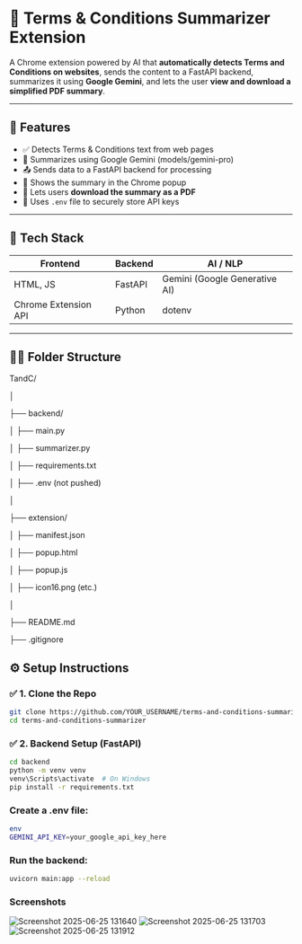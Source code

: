 # 📄 Terms & Conditions Summarizer Extension

A Chrome extension powered by AI that **automatically detects Terms and Conditions on websites**, sends the content to a FastAPI backend, summarizes it using **Google Gemini**, and lets the user **view and download a simplified PDF summary**.

---

## 🚀 Features

- ✅ Detects Terms & Conditions text from web pages
- 🤖 Summarizes using Google Gemini (models/gemini-pro)
- 📤 Sends data to a FastAPI backend for processing
- 🧾 Shows the summary in the Chrome popup
- 📄 Lets users **download the summary as a PDF**
- 🔐 Uses `.env` file to securely store API keys

---

## 🧠 Tech Stack

| Frontend | Backend  | AI / NLP       |
|----------|----------|----------------|
| HTML, JS | FastAPI  | Gemini (Google Generative AI) |
| Chrome Extension API | Python | dotenv |

---

## 🧑‍💻 Folder Structure

TandC/

│

├── backend/

│ ├── main.py

│ ├── summarizer.py

│ ├── requirements.txt

│ ├── .env (not pushed)

│

├── extension/

│ ├── manifest.json

│ ├── popup.html

│ ├── popup.js

│ ├── icon16.png (etc.)

│

├── README.md

├── .gitignore

## ⚙️ Setup Instructions

### ✅ 1. Clone the Repo

```bash
git clone https://github.com/YOUR_USERNAME/terms-and-conditions-summarizer.git
cd terms-and-conditions-summarizer
```
### ✅ 2. Backend Setup (FastAPI)
```bash
cd backend
python -m venv venv
venv\Scripts\activate  # On Windows
pip install -r requirements.txt
```
### Create a .env file:
```bash
env
GEMINI_API_KEY=your_google_api_key_here
```
### Run the backend:

```bash
uvicorn main:app --reload
```

### Screenshots
![Screenshot 2025-06-25 131640](https://github.com/user-attachments/assets/91b0a75b-a0e1-4959-a540-6f91394f66d4)
![Screenshot 2025-06-25 131703](https://github.com/user-attachments/assets/79a22fee-9615-4a98-b5d9-073ef8c6425c)
![Screenshot 2025-06-25 131912](https://github.com/user-attachments/assets/b988a2b0-e6ef-44d4-ba97-e5990cdf079f)
